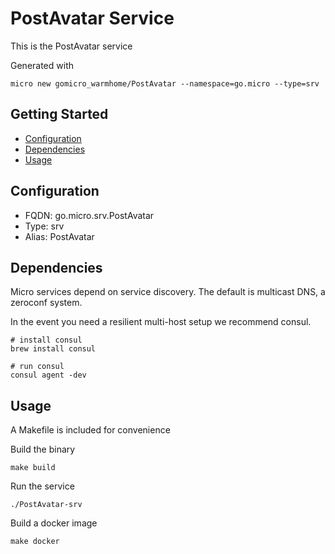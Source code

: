# PostAvatar Service

This is the PostAvatar service

Generated with

```
micro new gomicro_warmhome/PostAvatar --namespace=go.micro --type=srv
```

## Getting Started

- [Configuration](#configuration)
- [Dependencies](#dependencies)
- [Usage](#usage)

## Configuration

- FQDN: go.micro.srv.PostAvatar
- Type: srv
- Alias: PostAvatar

## Dependencies

Micro services depend on service discovery. The default is multicast DNS, a zeroconf system.

In the event you need a resilient multi-host setup we recommend consul.

```
# install consul
brew install consul

# run consul
consul agent -dev
```

## Usage

A Makefile is included for convenience

Build the binary

```
make build
```

Run the service
```
./PostAvatar-srv
```

Build a docker image
```
make docker
```
